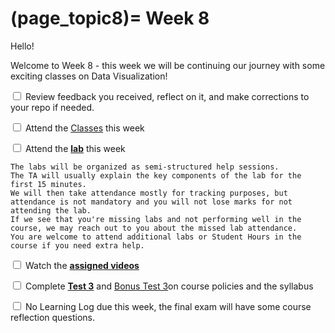 (page_topic8)=
Week 8
=======================

Hello!

Welcome to Week 8 - this week we will be continuing our journey with some exciting classes on Data Visualization!

<label><input type="checkbox" id="week08_task1" class="box"> Review feedback you received, reflect on it, and make corrections to your repo if needed. </input></label>

<label><input type="checkbox" id="week08_task2" class="box"> Attend the [Classes](classes.md) this week </input></label>

<label><input type="checkbox" id="week08_task3" class="box"> Attend the **[lab](./lab7/README.md)** this week</input></label>

```{tip}
The labs will be organized as semi-structured help sessions.
The TA will usually explain the key components of the lab for the first 15 minutes.
We will then take attendance mostly for tracking purposes, but attendance is not mandatory and you will not lose marks for not attending the lab.
If we see that you're missing labs and not performing well in the course, we may reach out to you about the missed lab attendance.
You are welcome to attend additional labs or Student Hours in the course if you need extra help.
```
<label><input type="checkbox" id="week08_task4" class="box"> Watch the **[assigned videos](./videos.md)**</input></label>

<label><input type="checkbox" id="week08_task5" class="box"> Complete **[Test 3](./test3.md)** and [Bonus Test 3](./test3_bonus.md)on course policies and the syllabus</input></label>

<label><input type="checkbox" id="week08_task6" class="box"> No Learning Log due this week, the final exam will have some course reflection questions.</input></label>